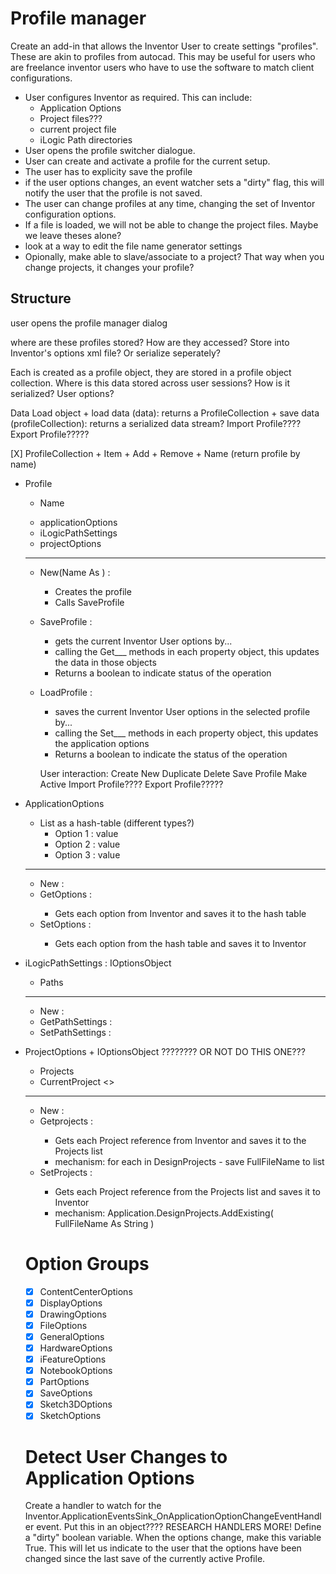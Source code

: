 Profile manager
===

Create an add-in that allows the Inventor User to create settings "profiles".  These are akin to profiles from autocad.  This may be useful for users who are freelance inventor users who have to use the software to match client configurations.

* User configures Inventor as required.  This can include:  
	* Application Options
	* Project files???
	* current project file
	* iLogic Path directories
* User opens the profile switcher dialogue.
* User can create and activate a profile for the current setup.
* The user has to explicity save the profile
* if the user options changes, an event watcher sets a "dirty" flag, this will notify the user that the profile is not saved.
* The user can change profiles at any time, changing the set of Inventor configuration options.
* If a file is loaded, we will not be able to change the project files.  Maybe we leave theses alone?
* look at a way to edit the file name generator settings
* Opionally, make able to slave/associate to a project?  That way when you change projects, it changes your profile?



Structure
---

user opens the profile manager dialog

where are these profiles stored?  How are they accessed?
	Store into Inventor's options xml file?  Or serialize seperately?

Each is created as a profile object, they are stored in a profile object collection.
Where is this data stored across user sessions?  How is it serialized?
User options?

Data Load object
	+ load data (data): returns a ProfileCollection
	+ save data (profileCollection): returns a serialized data stream? 
	Import Profile????
	Export Profile?????

[X] ProfileCollection
	+ Item
	+ Add
	+ Remove
	+ Name (return profile by name)




* Profile <Object>
	+ Name <String>
	- applicationOptions <ApplicationOptions>
	- iLogicPathSettings <List of String>
	- projectOptions <ProjectOptions>
	---
	+ New(Name As <String>) : <Profile>
		- Creates the profile
		- Calls SaveProfile
	+ SaveProfile : <Boolean>
		- gets the current Inventor User options by...
		- calling the Get___ methods in each property object, this updates the data in those objects
		- Returns a boolean to indicate status of the operation
	+ LoadProfile : <Boolean>
		- saves the current Inventor User options in the selected profile by...
		- calling the Set___ methods in each property object, this updates the application options
		- Returns a boolean to indicate the status of the operation

		User interaction:
			Create New
			Duplicate
			Delete
			Save Profile
			Make Active
			Import Profile????
			Export Profile?????



* ApplicationOptions <Object>
	+ List as a hash-table (different types?)
		- Option 1 : value
		- Option 2 : value
		- Option 3 : value
	---
	+ New : <ApplicationOptions>
	+ GetOptions : <boolean>
		- Gets each option from Inventor and saves it to the hash table
	+ SetOptions : <boolean>
		- Gets each option from the hash table and saves it to Inventor

* iLogicPathSettings <Object> : IOptionsObject
	- Paths <List of Strings>
	---
	+ New : <iLogicPathSettings>
	+ GetPathSettings : <Boolean>
	+ SetPathSettings : <Boolean>

* ProjectOptions <Object> + IOptionsObject  ???????? OR NOT DO THIS ONE???
	- Projects <List of Strings>
	- CurrentProject <>
	---
	+ New : <ProjectFileOptions>
	+ Getprojects : <Boolean>
		- Gets each Project reference from Inventor and saves it to the Projects list
		- mechanism: for each in DesignProjects - save FullFileName to list
	+ SetProjects : <Boolean>
		- Gets each Project reference from the Projects list and saves it to Inventor
		- mechanism: Application.DesignProjects.AddExisting( FullFileName As String )


Option Groups
===

* [X] ContentCenterOptions
* [X] DisplayOptions
* [X] DrawingOptions
* [X] FileOptions
* [X] GeneralOptions
* [X] HardwareOptions
* [X] iFeatureOptions
* [X] NotebookOptions
* [X] PartOptions
* [X] SaveOptions
* [X] Sketch3DOptions
* [X] SketchOptions

Detect User Changes to Application Options
===

Create a handler to watch for the Inventor.ApplicationEventsSink_OnApplicationOptionChangeEventHandler event.
Put this in an object????  RESEARCH HANDLERS MORE!
Define a "dirty" boolean variable.  When the options change, make this variable True.
This will let us indicate to the user that the options have been changed since the last save of the currently active Profile.